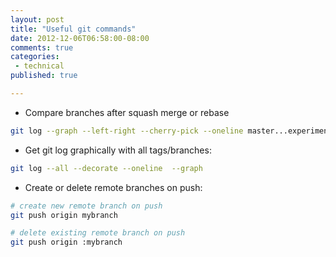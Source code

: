 ```yaml
---
layout: post
title: "Useful git commands"
date: 2012-12-06T06:58:00-08:00
comments: true
categories:
 - technical
published: true

---
```


* Compare branches after squash merge or rebase
``` bash compare.sh
git log --graph --left-right --cherry-pick --oneline master...experiment
```
* Get git log graphically with all tags/branches:
``` bash log.sh
git log --all --decorate --oneline  --graph
```
* Create or delete remote branches on push:
``` bash remote_branch.sh
# create new remote branch on push
git push origin mybranch

# delete existing remote branch on push
git push origin :mybranch
```
